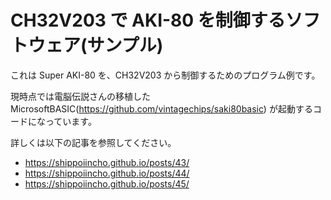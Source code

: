 # CH32V203 で AKI-80 を制御するソフトウェア(サンプル)

これは Super AKI-80 を、CH32V203 から制御するためのプログラム例です。

現時点では電脳伝説さんの移植した MicrosoftBASIC(https://github.com/vintagechips/saki80basic) が起動するコードになっています。

詳しくは以下の記事を参照してください。

- https://shippoiincho.github.io/posts/43/
- https://shippoiincho.github.io/posts/44/
- https://shippoiincho.github.io/posts/45/